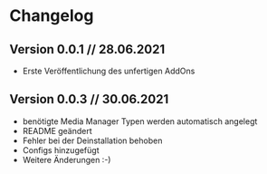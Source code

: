 # Changelog

## Version 0.0.1 // 28.06.2021

* Erste Veröffentlichung des unfertigen AddOns

## Version 0.0.3 // 30.06.2021

* benötigte Media Manager Typen werden automatisch angelegt
* README geändert
* Fehler bei der Deinstallation behoben
* Configs hinzugefügt
* Weitere Änderungen :-)


